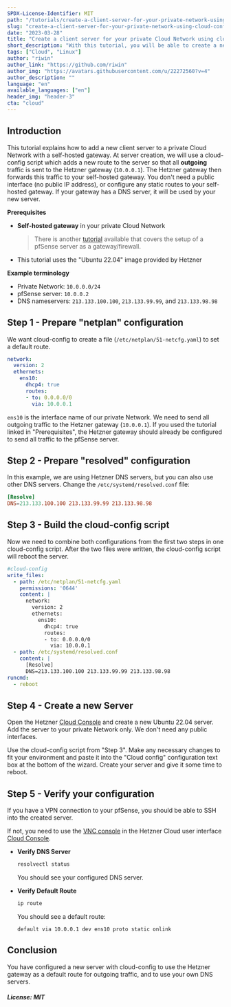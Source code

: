 ```yaml
---
SPDX-License-Identifier: MIT
path: "/tutorials/create-a-client-server-for-your-private-network-using-cloud-config"
slug: "create-a-client-server-for-your-private-network-using-cloud-config"
date: "2023-03-28"
title: "Create a client server for your private Cloud Network using cloud-config"
short_description: "With this tutorial, you will be able to create a new client server for your private Cloud Network with a self-hosted gateway."
tags: ["Cloud", "Linux"]
author: "riwin"
author_link: "https://github.com/riwin"
author_img: "https://avatars.githubusercontent.com/u/22272560?v=4"
author_description: ""
language: "en"
available_languages: ["en"]
header_img: "header-3"
cta: "cloud"
---
```


## Introduction

This tutorial explains how to add a new client server to a private Cloud Network with a self-hosted gateway. At server creation, we will use a cloud-config script which adds a new route to the server so that all **outgoing** traffic is sent to the Hetzner gateway (`10.0.0.1`). The Hetzner gateway then forwards this traffic to your self-hosted gateway. You don't need a public interface (no public IP address), or configure any static routes to your self-hosted gateway. If your gateway has a DNS server, it will be used by your new server.

**Prerequisites**

- **Self-hosted gateway** in your private Cloud Network

  > There is another [tutorial](https://community.hetzner.com/tutorials/how-to-route-cloudserver-over-private-network-using-pfsense-and-hcnetworks) available that covers the setup of a pfSense server as a gateway/firewall.

- This tutorial uses the "Ubuntu 22.04" image provided by Hetzner

**Example terminology**

- Private Network: `10.0.0.0/24`
- pfSense server: `10.0.0.2`
- DNS nameservers: `213.133.100.100`, `213.133.99.99`, and `213.133.98.98`

## Step 1 - Prepare "netplan" configuration

We want cloud-config to create a file (`/etc/netplan/51-netcfg.yaml`) to set a default route.

```yaml
network:
  version: 2
  ethernets:
    ens10:
      dhcp4: true
      routes:
      - to: 0.0.0.0/0
        via: 10.0.0.1
```

`ens10` is the interface name of our private Network.
We need to send all outgoing traffic to the Hetzner gateway (`10.0.0.1`).
If you used the tutorial linked in "Prerequisites", the Hetzner gateway should already be configured to send all traffic to the pfSense server.

## Step 2 - Prepare "resolved" configuration

In this example, we are using Hetzner DNS servers, but you can also use other DNS servers. Change the `/etc/systemd/resolved.conf` file:

```conf
[Resolve]
DNS=213.133.100.100 213.133.99.99 213.133.98.98
```

## Step 3 - Build the cloud-config script

Now we need to combine both configurations from the first two steps in one cloud-config script. After the two files were written, the cloud-config script will reboot the server.

```yaml
#cloud-config
write_files:
  - path: /etc/netplan/51-netcfg.yaml
    permissions: '0644'
    content: |
      network:
        version: 2
        ethernets:
          ens10:
            dhcp4: true
            routes:
            - to: 0.0.0.0/0
              via: 10.0.0.1
  - path: /etc/systemd/resolved.conf
    content: |
      [Resolve]
      DNS=213.133.100.100 213.133.99.99 213.133.98.98
runcmd:
  - reboot
```

## Step 4 - Create a new Server

Open the Hetzner [Cloud Console](https://console.hetzner.cloud/) and create a new Ubuntu 22.04 server. Add the server to your private Network only. We don't need any public interfaces.

Use the cloud-config script from "Step 3". Make any necessary changes to fit your environment and paste it into the "Cloud config" configuration text box at the bottom of the wizard. Create your server and give it some time to reboot.

## Step 5 - Verify your configuration

If you have a VPN connection to your pfSense, you should be able to SSH into the created server.

If not, you need to use the [VNC console](https://docs.hetzner.com/cloud/servers/getting-started/vnc-console) in the Hetzner Cloud user interface [Cloud Console](https://console.hetzner.cloud/).

- **Verify DNS Server**
  
  ```bash
  resolvectl status
  ```
  
  You should see your configured DNS server.

- **Verify Default Route**
  
  ```bash
  ip route
  ```
  
  You should see a default route:
  
  ```
  default via 10.0.0.1 dev ens10 proto static onlink
  ```

## Conclusion

You have configured a new server with cloud-config to use the Hetzner gateway as a default route for outgoing traffic, and to use your own DNS servers.

##### License: MIT

<!--

Contributor's Certificate of Origin

By making a contribution to this project, I certify that:

(a) The contribution was created in whole or in part by me and I have
    the right to submit it under the license indicated in the file; or

(b) The contribution is based upon previous work that, to the best of my
    knowledge, is covered under an appropriate license and I have the
    right under that license to submit that work with modifications,
    whether created in whole or in part by me, under the same license
    (unless I am permitted to submit under a different license), as
    indicated in the file; or

(c) The contribution was provided directly to me by some other person
    who certified (a), (b) or (c) and I have not modified it.

(d) I understand and agree that this project and the contribution are
    public and that a record of the contribution (including all personal
    information I submit with it, including my sign-off) is maintained
    indefinitely and may be redistributed consistent with this project
    or the license(s) involved.

Signed-off-by: [submitter's name and email address here]

-->
